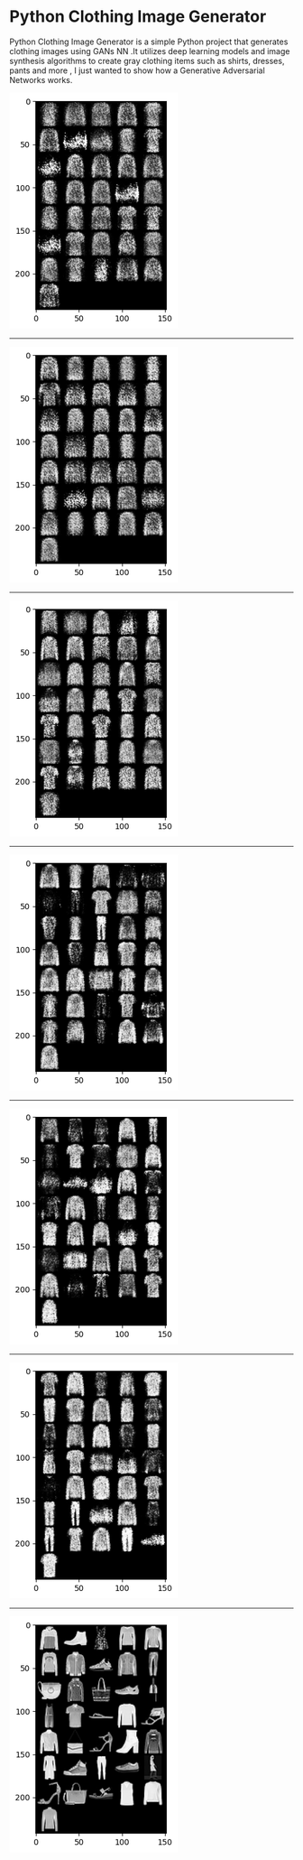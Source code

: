 # Python Clothing Image Generator
Python Clothing Image Generator is a simple Python project that generates clothing images using GANs NN .It utilizes deep learning models and image synthesis algorithms to create gray clothing  items such as shirts, dresses, pants and more , I just wanted to show how a Generative Adversarial Networks works.



![](img/output1.png)

---

![](img/output2.png)

---

![](img/output3.png)

---

![](img/output4.png)

---

![](img/output5.png)

---

![](img/output6.png)

---

![](img/output7.png)
